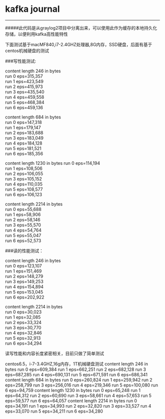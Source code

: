# kafka journal


---


#####此代码是从graylog2项目中分离出来，可以使用此作为缓存的本地持久化存储，以便利用kafka高性能特性

下面测试基于macMF840,i7-2.4GHZ处理器,8G内存，SSD硬盘，后面有基于centos机械硬盘的测试

###写性能测试:
        
content length 246 in bytes  
run 0 eps=315,357  
run 1 eps=423,549  
run 2 eps=415,973  
run 3 eps=435,540  
run 4 eps=459,558  
run 5 eps=468,384  
run 6 eps=459,136  

content length 684 in bytes  
run 0 eps=147,318  
run 1 eps=179,147  
run 2 eps=183,688  
run 3 eps=183,049  
run 4 eps=184,128  
run 5 eps=181,521  
run 6 eps=185,356

content length 1230 in bytes
run 0 eps=114,194  
run 1 eps=108,506   
run 2 eps=106,055  
run 3 eps=105,152  
run 4 eps=110,035  
run 5 eps=108,577  
run 6 eps=106,123  

content length 2214 in bytes               
run 0 eps=55,688  
run 1 eps=58,906  
run 2 eps=58,146  
run 3 eps=55,570  
run 4 eps=54,764  
run 5 eps=55,047  
run 6 eps=52,573  

###读的性能测试：  

content length 246 in bytes  
run 0 eps=123,107  
run 1 eps=151,469  
run 2 eps=148,279  
run 3 eps=149,253  
run 4 eps=154,894  
run 5 eps=153,045  
run 6 eps=202,922  

content length 2214 in bytes  
run 0 eps=30,023  
run 1 eps=32,085  
run 2 eps=33,324  
run 3 eps=30,770  
run 4 eps=32,846  
run 5 eps=32,913  
run 6 eps=34,294  

读写性能和内容长度紧密相关，目前只做了简单测试


centos6.5，i-7-3.4GHZ,16g内存，1T机械硬盘测试
content length 246 in bytes
run 0 eps=609,384
run 1 eps=662,251
run 2 eps=682,128
run 3 eps=687,285
run 4 eps=690,131
run 5 eps=671,591
run 6 eps=686,341
content length 684 in bytes
run 0 eps=260,824
run 1 eps=259,942
run 2 eps=258,799
run 3 eps=256,016
run 4 eps=219,346
run 5 eps=100,080
run 6 eps=94,759
content length 1230 in bytes
run 0 eps=65,248
run 1 eps=64,312
run 2 eps=60,690
run 3 eps=58,661
run 4 eps=57,653
run 5 eps=59,577
run 6 eps=64,057
content length 2214 in bytes
run 0 eps=34,191
run 1 eps=34,993
run 2 eps=32,820
run 3 eps=33,527
run 4 eps=33,070
run 5 eps=34,211
run 6 eps=34,280